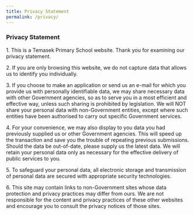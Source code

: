 ```yaml
---
title: Privacy Statement
permalink: /privacy/
---
```

### Privacy Statement

1\. This is a Temasek Primary School website. Thank you for examining our privacy statement. 

  

2\. If you are only browsing this website, we do not capture data that allows us to identify you individually. 

  

3\. If you choose to make an application or send us an e-mail for which you provide us with personally identifiable data, we may share necessary data with other Government agencies, so as to serve you in a most efficient and effective way, unless such sharing is prohibited by legislation. We will NOT share your personal data with non-Government entities, except where such entities have been authorised to carry out specific Government services. 

  

4\. For your convenience, we may also display to you data you had previously supplied us or other Government agencies. This will speed up the transaction and save you the trouble of repeating previous submissions. Should the data be out-of-date, please supply us the latest data. We will retain your personal data only as necessary for the effective delivery of public services to you. 

  

5\. To safeguard your personal data, all electronic storage and transmission of personal data are secured with appropriate security technologies. 

  

6\. This site may contain links to non-Government sites whose data protection and privacy practices may differ from ours. We are not responsible for the content and privacy practices of these other websites and encourage you to consult the privacy notices of those sites.